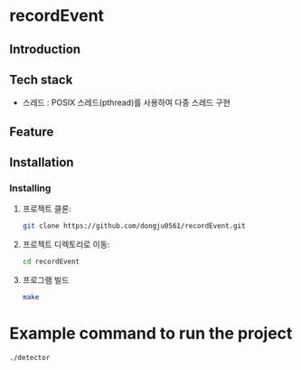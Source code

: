 # recordEvent

## Introduction

## Tech stack
- 스레드 : POSIX 스레드(pthread)를 사용하여 다중 스레드 구현

## Feature

## Installation

### Installing

1. 프로젝트 클론:
    ```sh
    git clone https://github.com/dongju0561/recordEvent.git
    ```
2. 프로젝트 디렉토리로 이동:
    ```sh
    cd recordEvent
    ```
3. 프로그램 빌드
    ```sh
    make
    ```

# Example command to run the project
```sh
./detector
```
